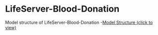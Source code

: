 # LifeServer-Blood-Donation
Model structure of LifeServer-Blood-Donation
-[Model Structure (click to view)](https://app.eraser.io/workspace/o6ZefvS32mAY6YU2Edsz)